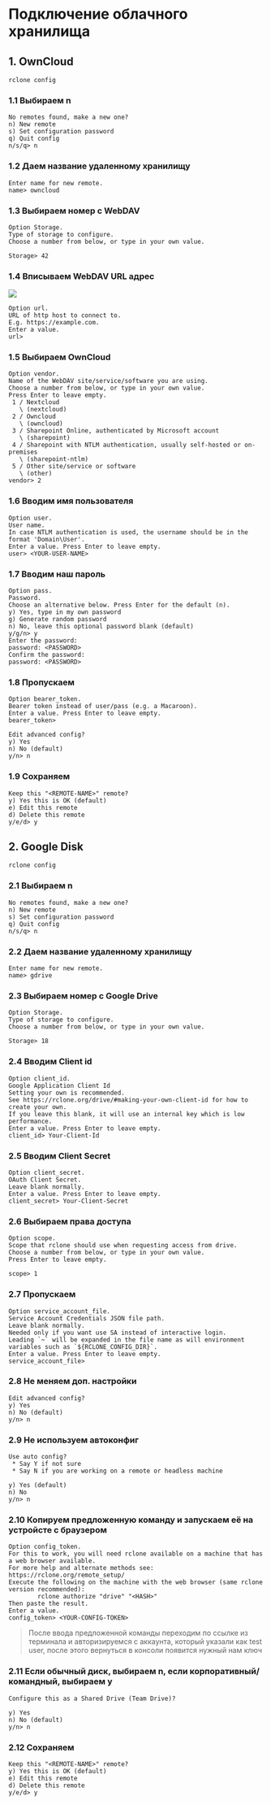 # Подключение облачного хранилища

## 1. OwnCloud


```
rclone config
```
### 1.1 Выбираем n
```
No remotes found, make a new one?
n) New remote
s) Set configuration password
q) Quit config
n/s/q> n
```

### 1.2 Даем название удаленному хранилищу
```
Enter name for new remote.
name> owncloud
```

### 1.3 Выбираем номер с WebDAV
```
Option Storage.
Type of storage to configure.
Choose a number from below, or type in your own value.

Storage> 42
```

### 1.4 Вписываем WebDAV URL адрес

![](../../imgs/owncloud.png)

```
Option url.
URL of http host to connect to.
E.g. https://example.com.
Enter a value.
url>
```

### 1.5 Выбираем OwnCloud

```
Option vendor.
Name of the WebDAV site/service/software you are using.
Choose a number from below, or type in your own value.
Press Enter to leave empty.
 1 / Nextcloud
   \ (nextcloud)
 2 / Owncloud
   \ (owncloud)
 3 / Sharepoint Online, authenticated by Microsoft account
   \ (sharepoint)
 4 / Sharepoint with NTLM authentication, usually self-hosted or on-premises
   \ (sharepoint-ntlm)
 5 / Other site/service or software
   \ (other)
vendor> 2
```

### 1.6 Вводим имя пользователя

```
Option user.
User name.
In case NTLM authentication is used, the username should be in the format 'Domain\User'.
Enter a value. Press Enter to leave empty.
user> <YOUR-USER-NAME>
```

### 1.7 Вводим наш пароль

```
Option pass.
Password.
Choose an alternative below. Press Enter for the default (n).
y) Yes, type in my own password
g) Generate random password
n) No, leave this optional password blank (default)
y/g/n> y
Enter the password:
password: <PASSWORD>
Confirm the password:
password: <PASSWORD>
```

### 1.8 Пропускаем 

```
Option bearer_token.
Bearer token instead of user/pass (e.g. a Macaroon).
Enter a value. Press Enter to leave empty.
bearer_token>

Edit advanced config?
y) Yes
n) No (default)
y/n> n
```

### 1.9 Сохраняем

```
Keep this "<REMOTE-NAME>" remote?
y) Yes this is OK (default)
e) Edit this remote
d) Delete this remote
y/e/d> y
```

## 2. Google Disk

```
rclone config
```

### 2.1 Выбираем n
```
No remotes found, make a new one?
n) New remote
s) Set configuration password
q) Quit config
n/s/q> n
```

### 2.2 Даем название удаленному хранилищу
```
Enter name for new remote.
name> gdrive
```

### 2.3 Выбираем номер с Google Drive
```
Option Storage.
Type of storage to configure.
Choose a number from below, or type in your own value.

Storage> 18
```

### 2.4 Вводим Client id
```
Option client_id.
Google Application Client Id
Setting your own is recommended.
See https://rclone.org/drive/#making-your-own-client-id for how to create your own.
If you leave this blank, it will use an internal key which is low performance.
Enter a value. Press Enter to leave empty.
client_id> Your-Client-Id
```

### 2.5 Вводим Client Secret
```
Option client_secret.
OAuth Client Secret.
Leave blank normally.
Enter a value. Press Enter to leave empty.
client_secret> Your-Client-Secret
```

### 2.6 Выбираем права доступа
```
Option scope.
Scope that rclone should use when requesting access from drive.
Choose a number from below, or type in your own value.
Press Enter to leave empty.

scope> 1
```

### 2.7  Пропускаем
```
Option service_account_file.
Service Account Credentials JSON file path.
Leave blank normally.
Needed only if you want use SA instead of interactive login.
Leading `~` will be expanded in the file name as will environment variables such as `${RCLONE_CONFIG_DIR}`.
Enter a value. Press Enter to leave empty.
service_account_file>
```

### 2.8 Не меняем доп. настройки
```
Edit advanced config?
y) Yes
n) No (default)
y/n> n
```

### 2.9 Не используем автоконфиг
```
Use auto config?
 * Say Y if not sure
 * Say N if you are working on a remote or headless machine

y) Yes (default)
n) No
y/n> n
```

### 2.10 Копируем предложенную команду и запускаем её на устройсте с браузером
```
Option config_token.
For this to work, you will need rclone available on a machine that has
a web browser available.
For more help and alternate methods see: https://rclone.org/remote_setup/
Execute the following on the machine with the web browser (same rclone
version recommended):
        rclone authorize "drive" "<HASH>"
Then paste the result.
Enter a value.
config_token> <YOUR-CONFIG-TOKEN>
```  
> После ввода предложенной команды переходим по ссылке из терминала и авторизируемся с аккаунта, который указали как test user, после этого вернуться в консоли появится нужный нам ключ

### 2.11 Если обычный диск, выбираем **n**, если корпоративный/командный, выбираем **y**
```
Configure this as a Shared Drive (Team Drive)?

y) Yes
n) No (default)
y/n> n
```

### 2.12 Сохраняем
```
Keep this "<REMOTE-NAME>" remote?
y) Yes this is OK (default)
e) Edit this remote
d) Delete this remote
y/e/d> y
```